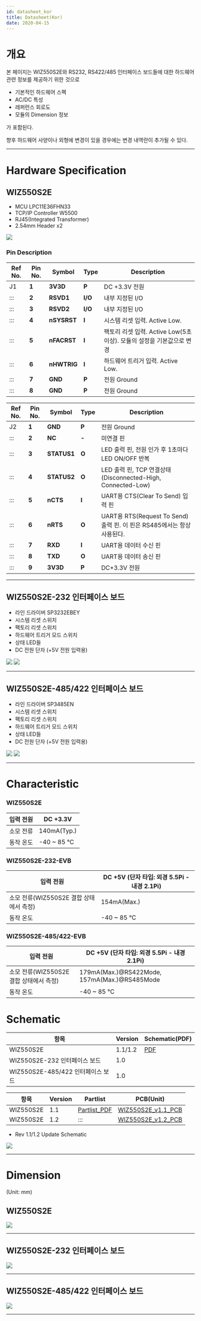 ```yaml
---
id: datasheet_kor
title: Datasheet(Kor)
date: 2020-04-15
---
```




# 개요

본 페이지는 WIZ550S2E와 RS232, RS422/485 인터페이스 보드들에 대한 하드웨어 관련 정보를 제공하기 위한 것으로

  - 기본적인 하드웨어 스펙
  - AC/DC 특성
  - 레퍼런스 회로도 
  - 모듈의 Dimension 정보

가 포함된다.

향후 하드웨어 사양이나 외형에 변경이 있을 경우에는 변경 내역란이 추가될 수 있다.

-----
# Hardware Specification

## WIZ550S2E

   * MCU LPC11E36FHN33
   * TCP/IP Controller W5500
   * RJ45(Integrated Transformer)
   * 2.54mm Header x2

![](/img/products/wiz550s2e/wiz550s2eds/wiz550s2e_pin.jpg)

### Pin Description

| Ref No. | Pin No. | Symbol      | Type    | Description                                    |
| ------- | ------- | ----------- | ------- | ---------------------------------------------- |
| J1      | **1**   | **3V3D**    | **P**   | DC +3.3V 전원                                    |
| :::     | **2**   | **RSVD1**   | **I/O** | 내부 지정된 I/O                                     |
| :::     | **3**   | **RSVD2**   | **I/O** | 내부 지정된 I/O                                     |
| :::     | **4**   | **nSYSRST** | **I**   | 시스템 리셋 입력. Active Low.                         |
| :::     | **5**   | **nFACRST** | **I**   | 팩토리 리셋 입력. Active Low(5초 이상). 모듈의 설정을 기본값으로 변경 |
| :::     | **6**   | **nHWTRIG** | **I**   | 하드웨어 트리거 입력. Active Low.                       |
| :::     | **7**   | **GND**     | **P**   | 전원 Ground                                      |
| :::     | **8**   | **GND**     | **P**   | 전원 Ground                                      |

| Ref No. | Pin No. | Symbol      | Type  | Description                                             |
| ------- | ------- | ----------- | ----- | ------------------------------------------------------- |
| J2      | **1**   | **GND**     | **P** | 전원 Ground                                               |
| :::     | **2**   | **NC**      | **-** | 미연결 핀                                                   |
| :::     | **3**   | **STATUS1** | **O** | LED 출력 핀, 전원 인가 후 1초마다 LED ON/OFF 반복                    |
| :::     | **4**   | **STATUS2** | **O** | LED 출력 핀, TCP 연결상태(Disconnected-High, Connected-Low)    |
| :::     | **5**   | **nCTS**    | **I** | UART용 CTS(Clear To Send) 입력 핀                           |
| :::     | **6**   | **nRTS**    | **O** | UART용 RTS(Request To Send) 출력 핀. 이 핀은 RS485에서는 항상 사용된다. |
| :::     | **7**   | **RXD**     | **I** | UART용 데이터 수신 핀                                          |
| :::     | **8**   | **TXD**     | **O** | UART용 데이터 송신 핀                                          |
| :::     | **9**   | **3V3D**    | **P** | DC+3.3V 전원                                              |

-----

## WIZ550S2E-232 인터페이스 보드

   * 라인 드라이버 SP3232EBEY
   * 시스템 리셋 스위치
   * 팩토리 리셋 스위치
   * 하드웨어 트리거 모드 스위치
   * 상태 LED들
   * DC 전원 단자 (+5V 전원 입력용)

![](/img/products/wiz550s2e/wiz550s2eds/rs232if_pin_20140729.jpg)
![](/img/products/wiz550s2e/wiz550s2eds/크기변환_wiz550s2e-232-evb.png)

-----

## WIZ550S2E-485/422 인터페이스 보드

   * 라인 드라이버 SP3485EN
   * 시스템 리셋 스위치
   * 팩토리 리셋 스위치
   * 하드웨어 트리거 모드 스위치
   * 상태 LED들
   * DC 전원 단자 (+5V 전원 입력용)

![](/img/products/wiz550s2e/wiz550s2eds/rs485-422if_pin_20140729.jpg)
![](/img/products/wiz550s2e/wiz550s2eds/크기변환_wiz550s2e-485-evb.png)

-----
# Characteristic

### WIZ550S2E

| 입력 전원 | DC +3.3V     |
| ----- | ------------ |
| 소모 전류 | 140mA(Typ.)  |
| 동작 온도 | \-40 \~ 85 ℃ |

### WIZ550S2E-232-EVB

| 입력 전원                       | DC +5V (단자 타입: 외경 5.5Pi - 내경 2.1Pi) |
| --------------------------- | ----------------------------------- |
| 소모 전류(WIZ550S2E 결합 상태에서 측정) | 154mA(Max.)                         |
| 동작 온도                       | \-40 \~ 85 ℃                        |

### WIZ550S2E-485/422-EVB

| 입력 전원                       | DC +5V (단자 타입: 외경 5.5Pi - 내경 2.1Pi)          |
| --------------------------- | -------------------------------------------- |
| 소모 전류(WIZ550S2E 결합 상태에서 측정) | 179mA(Max.)@RS422Mode, 157mA(Max.)@RS485Mode |
| 동작 온도                       | \-40 \~ 85 ℃                                 |

# Schematic

| 항목                         | Version | Schematic(PDF)                                                                        |
| -------------------------- | ------- | ------------------------------------------------------------------------------------- |
| WIZ550S2E                  | 1.1/1.2 | <a href="/img/products/wiz550s2e/schematic1_wiz550s2e_v11_dotremove.pdf" target="_blank">PDF</a> |
| WIZ550S2E-232 인터페이스 보드     | 1.0     | <a href="/img/products/wiz550s2e/wiz550s2eds/rs232if_v1_0.pdf" target="_blank"></a>                                 |
| WIZ550S2E-485/422 인터페이스 보드 | 1.0     | <a href="/img/products/wiz550s2e/wiz550s2eds/rs485-422if_v1_0.pdf" target="_blank"></a>                             |

| 항목        | Version | Partlist                                                             | PCB(Unit)                                                                        |
| --------- | ------- | -------------------------------------------------------------------- | -------------------------------------------------------------------------------- |
| WIZ550S2E | 1.1     | <a href="/img/products/wiz550s2e/wiz550s2e_ver1.1_pl_150916.pdf" target="_blank">Partlist\_PDF</a> | [WIZ550S2E\_v1.1\_PCB](/img/products/wiz550s2e/wiz550s2eds_kr/wiz550s2e_v1.1.1.zip) |
| WIZ550S2E | 1.2     | :::                                                                  | <a href="/img/products/wiz550s2e/wiz550s2eds_kr/wiz550s2e_v1.2.zip" target="_blank">WIZ550S2E\_v1.2\_PCB</a>   |

  - Rev 1.1/1.2 Update Schematic

![](/img/products/wiz550s2e/wiz550s2e_rev_point.png)

-----
# Dimension

(Unit: mm)

## WIZ550S2E

![](/img/products/wiz550s2e/wiz550s2eds/wiz550s2e_dimension.jpg)

-----

## WIZ550S2E-232 인터페이스 보드

![](/img/products/wiz550s2e/wiz550s2eds/rs232if_dimension.jpg)

-----

## WIZ550S2E-485/422 인터페이스 보드

![](/img/products/wiz550s2e/wiz550s2eds/rs485-422if_dimension.jpg)

-----

